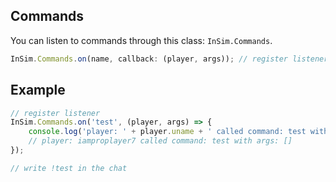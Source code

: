 ## Commands
You can listen to commands through this class: `InSim.Commands`. 
```js
InSim.Commands.on(name, callback: (player, args)); // register listener for command
```

## Example
```js
// register listener
InSim.Commands.on('test', (player, args) => {
    console.log('player: ' + player.uname + ' called command: test with args:', args);
    // player: iamproplayer7 called command: test with args: []
});

// write !test in the chat
```